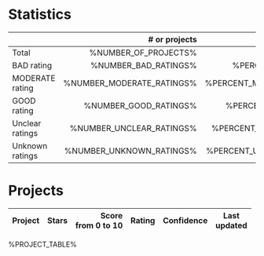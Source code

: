 # Statistics

|                 | # or projects             |  % or projects              |
| :-------------- | ------------------------: | --------------------------: |
| Total           |      %NUMBER_OF_PROJECTS% |                        100% |
| BAD rating      |      %NUMBER_BAD_RATINGS% |      %PERCENT_BAD_RATINGS%% |
| MODERATE rating | %NUMBER_MODERATE_RATINGS% | %PERCENT_MODERATE_RATINGS%% |
| GOOD rating     |     %NUMBER_GOOD_RATINGS% |     %PERCENT_GOOD_RATINGS%% |
| Unclear ratings |  %NUMBER_UNCLEAR_RATINGS% |  %PERCENT_UNCLEAR_RATINGS%% |
| Unknown ratings |  %NUMBER_UNKNOWN_RATINGS% |  %PERCENT_UNKNOWN_RATINGS%% |

# Projects

| Project | Stars | Score<br>from&nbsp;0&nbsp;to&nbsp;10 | Rating | Confidence | Last<br>updated |
| ------- | ----: | -----------------------------------: | :----- | :--------- | --------------- |
%PROJECT_TABLE%
